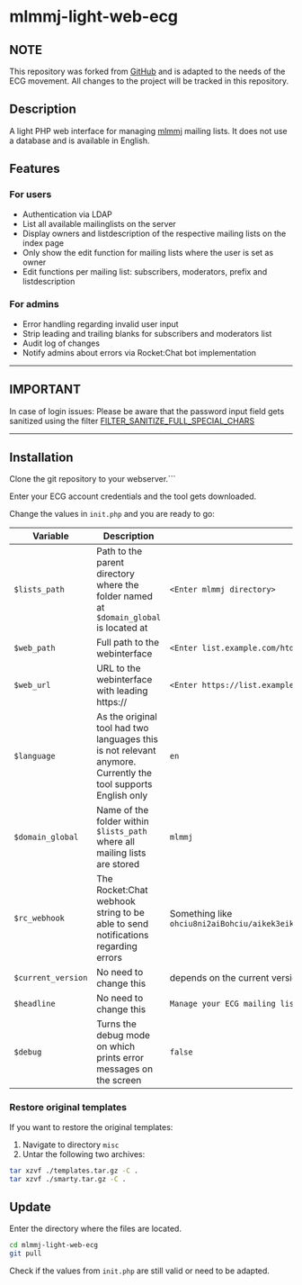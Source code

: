 # mlmmj-light-web-ecg

## NOTE
This repository was forked from [GitHub](https://github.com/sergei-bondarenko/mlmmj-light-web) and is adapted to the needs of the ECG movement. All changes to the project will be tracked in this repository.

## Description

A light PHP web interface for managing [mlmmj](http://mlmmj.org/) mailing lists. It does not use a database and is available in English.


## Features

### For users
- Authentication via LDAP
- List all available mailinglists on the server
- Display owners and listdescription of the respective mailing lists on the index page
- Only show the edit function for mailing lists where the user is set as owner
- Edit functions per mailing list: subscribers, moderators, prefix and listdescription

### For admins
- Error handling regarding invalid user input
- Strip leading and trailing blanks for subscribers and moderators list
- Audit log of changes
- Notify admins about errors via Rocket:Chat bot implementation

---

## IMPORTANT
In case of login issues: Please be aware that the password input field gets sanitized using the filter [FILTER_SANITIZE_FULL_SPECIAL_CHARS](https://www.php.net/manual/en/filter.filters.sanitize.php)

---

## Installation

Clone the git repository to your webserver.```

Enter your ECG account credentials and the tool gets downloaded.

Change the values in `init.php` and you are ready to go:

| Variable | Description | Default value |
| --- | --- | --- |
| `$lists_path` | Path to the parent directory where the folder named at `$domain_global` is located at | `<Enter mlmmj directory>` |
| `$web_path` | Full path to the webinterface | `<Enter list.example.com/htdocs-ssl/mlmmj-light-web-ecg/ directory>` |
| `$web_url` | URL to the webinterface with leading https:// | `<Enter https://list.example.com/>`
| `$language` | As the original tool had two languages this is not relevant anymore. Currently the tool supports English only | `en` |
| `$domain_global` | Name of the folder within `$lists_path` where all mailing lists are stored | `mlmmj` |
| `$rc_webhook` | The Rocket:Chat webhook string to be able to send notifications regarding errors | Something like `ohciu8ni2aiBohciu/aikek3eikeche1eech8cumae3hiewuJ1ooqu0reik8feeGho` |
| `$current_version` | No need to change this | depends on the current version |
| `$headline` | No need to change this | `Manage your ECG mailing lists " . $current_version` |
| `$debug` | Turns the debug mode on which prints error messages on the screen | `false` |


### Restore original templates

If you want to restore the original templates:
1. Navigate to directory `misc`
2. Untar the following two archives:

```bash
tar xzvf ./templates.tar.gz -C .
tar xzvf ./smarty.tar.gz -C .
```

## Update

Enter the directory where the files are located.

```bash
cd mlmmj-light-web-ecg
git pull
```

Check if the values from `init.php` are still valid or need to be adapted.
